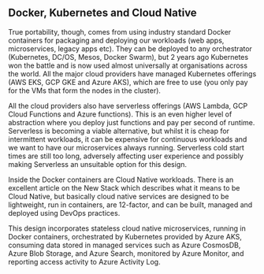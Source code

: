 ## Docker, Kubernetes and Cloud Native

True portability, though, comes from using industry standard Docker containers for packaging and deploying our workloads (web apps, microservices, legacy apps etc). They can be deployed to any orchestrator (Kubernetes, DC/OS, Mesos, Docker Swarm), but 2 years ago Kubernetes won the battle and is now used almost universally at organisations across the world. All the major cloud providers have managed Kubernetes offerings (AWS EKS, GCP GKE and Azure AKS), which are free to use (you only pay for the VMs that form the nodes in the cluster).

All the cloud providers also have serverless offerings (AWS Lambda, GCP Cloud Functions and Azure functions). This is an even higher level of abstraction where you deploy just functions and pay per second of runtime. Serverless is becoming a viable alternative, but whilst it is cheap for intermittent workloads, it can be expensive for continuous workloads and we want to have our microservices always running. Serverless cold start times are still too long, adversely affecting user experience and possibly making Serverless an unsuitable option for this design.

Inside the Docker containers are Cloud Native workloads. There is an excellent article on the New Stack which describes what it means to be Cloud Native, but basically cloud native services are designed to be lightweight, run in containers, are 12-factor, and can be built, managed and deployed using DevOps practices.

This design incorporates stateless cloud native microservices, running in Docker containers, orchestrated by Kubernetes provided by Azure AKS, consuming data stored in managed services such as Azure CosmosDB, Azure Blob Storage, and Azure Search, monitored by Azure Monitor, and reporting access activity to Azure Activity Log.
